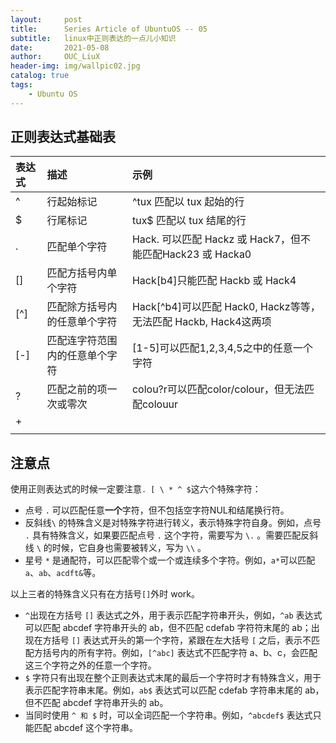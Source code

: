 ```yaml
---
layout:     post
title:      Series Article of UbuntuOS -- 05 
subtitle:   linux中正则表达的一点儿小知识     
date:       2021-05-08
author:     OUC_LiuX
header-img: img/wallpic02.jpg
catalog: true
tags:
    - Ubuntu OS
---      
```


##   正则表达式基础表

|表达式|描述|示例|    
|:---|:---|:---|
|\^|行起始标记|\^tux 匹配以 tux 起始的行|    
|\$|行尾标记|tux\$ 匹配以 tux 结尾的行|    
|\.|匹配单个字符| Hack\. 可以匹配 Hackz 或 Hack7，但不能匹配Hack23 或 Hacka0|
|\[\]|匹配方括号内单个字符|Hack\[b4\]只能匹配 Hackb 或 Hack4|   
|\[\^\]|匹配除方括号内的任意单个字符|Hack\[\^b4\]可以匹配 Hack0, Hackz等等，无法匹配 Hackb, Hack4这两项|    
|\[\-\]|匹配连字符范围内的任意单个字符|\[1\-5\]可以匹配1,2,3,4,5之中的任意一个字符|
|\?|匹配之前的项一次或零次|colou?r可以匹配color/colour，但无法匹配colouur|
|\+|||
||||



## 注意点    
使用正则表达式的时候一定要注意`. [ \ * ^ $`这六个特殊字符：   
* 点号 `.` 可以匹配任意**一个**字符，但不包括空字符NUL和结尾换行符。    
* 反斜线`\` 的特殊含义是对特殊字符进行转义，表示特殊字符自身。例如，点号 `.` 具有特殊含义，如果要匹配点号 `.` 这个字符，需要写为 `\.` 。需要匹配反斜线 `\` 的时候，它自身也需要被转义，写为 `\\` 。     
* 星号 `*` 是通配符，可以匹配零个或一个或连续多个字符。例如，`a*`可以匹配`a`、`ab`、`acdft&`等。    

以上三者的特殊含义只有在方括号`[]`外时 work。

* `^`出现在方括号 `[]` 表达式之外，用于表示匹配字符串开头，例如，`^ab` 表达式可以匹配 abcdef 字符串开头的 ab，但不匹配 cdefab 字符符末尾的 ab；出现在方括号 `[]` 表达式开头的第一个字符，紧跟在左大括号 `[` 之后，表示不匹配方括号内的所有字符。例如，`[^abc]` 表达式不匹配字符 a、b、c，会匹配这三个字符之外的任意一个字符。     
* `$` 字符只有出现在整个正则表达式末尾的最后一个字符时才有特殊含义，用于表示匹配字符串末尾。例如，`ab$` 表达式可以匹配 cdefab 字符串末尾的 ab，但不匹配 abcdef 字符串开头的 ab。     
* 当同时使用 `^ 和 $` 时，可以全词匹配一个字符串。例如，`^abcdef$` 表达式只能匹配 abcdef 这个字符串。     


